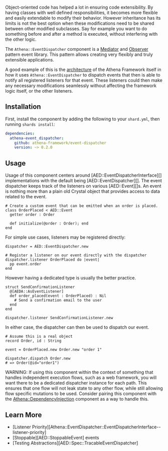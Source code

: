 Object-oriented code has helped a lot in ensuring code extensibility.
By having classes with well defined responsibilities, it becomes more flexible and easily extendable to modify their behavior.
However inheritance has its limits is not the best option when these modifications need to be shared between other modified subclasses.
Say for example you want to do something before and after a method is executed, without interfering with the other logic.

The `Athena::EventDispatcher` component is a [Mediator](https://en.wikipedia.org/wiki/Mediator_pattern) and [Observer](https://en.wikipedia.org/wiki/Observer_pattern) pattern event library.
This pattern allows creating very flexibly and truly extensible applications.

A good example of this is the [architecture](/getting_started/middleware#events) of the Athena Framework itself in how it uses `Athena::EventDispatcher` to dispatch events that then is able to notify all registered listeners for that event.
These listeners could then make any necessary modifications seamlessly without affecting the framework logic itself, or the other listeners.

## Installation

First, install the component by adding the following to your `shard.yml`, then running `shards install`:

```yaml
dependencies:
  athena-event_dispatcher:
    github: athena-framework/event-dispatcher
    version: ~> 0.2.0
```
## Usage

Usage of this component centers around [AED::EventDispatcherInterface][] implementations with the default being [AED::EventDispatcher][].
The event dispatcher  keeps track of the listeners on various [AED::Event][]s.
An event is nothing more than a plain old Crystal object that provides access to data related to the event.

```crystal
# Create a custom event that can be emitted when an order is placed.
class OrderPlaced < AED::Event
  getter order : Order

  def initialize(@order : Order); end
end
```

For simple use cases, listeners may be registered directly:

```crystal
dispatcher = AED::EventDispatcher.new

# Register a listener on our event directly with the dispatcher
dispatcher.listener OrderPlaced do |event|
  pp event.order
end
```

However having a dedicated type is usually the better practice.

```crystal
struct SendConfirmationListener
  @[AEDA::AsEventListener]
  def order_placed(event : OrderPlaced) : Nil
    # Send a confirmation email to the user
  end
end

dispatcher.listener SendConfirmationListener.new
```

In either case, the dispatcher can then be used to dispatch our event.

```crystal
# Assume this is a real object
record Order, id : String

event = OrderPlaced.new Order.new "order 1"

dispatcher.dispatch Order.new
# => Order(@id="order1")
```

WARNING: If using this component within the context of something that handles independent execution flows, such as a web framework, you will want there to be a dedicated dispatcher instance for each path.
This ensures that one flow will not leak state to any other flow, while still allowing flow specific mutations to be used.
Consider pairing this component with the [Athena::DependencyInjection](/DependencyInjection) component as a way to handle this.

## Learn More

* [Listener Priority][Athena::EventDispatcher::EventDispatcherInterface--listener-priority]
* [Stoppable][AED::StoppableEvent] events
* [Testing Abstractions][AED::Spec::TracableEventDispatcher]
